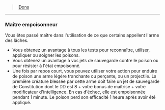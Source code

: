 ﻿---
!Generic
Id: feats_hd.md#maître-empoisonneur
ParentLink: feats_hd.md#dons
Name: Maître empoisonneur
ParentName: Dons
NameLevel: 3
---
> [Dons](hd_feats.md)

---

### Maître empoisonneur

Vous êtes passé maître dans l'utilisation de ce que certains appellent l'arme des lâches.

* Vous obtenez un avantage à tous les tests pour reconnaître, utiliser, appliquer ou soigner les poisons.
* Vous obtenez un avantage à vos jets de sauvegarde contre le poison ou pour résister à l'état empoisonné.
* Une fois par repos court, vous pouvez utiliser votre action pour enduire de poison une arme légère tranchante ou perçante, ou un projectile. La première créature blessée par cette arme doit faire un jet de sauvegarde de Constitution dont le DD est 8 + votre bonus de maîtrise + votre modificateur d'intelligence. En cas d'échec, elle est empoisonnée pendant 1 minute. Le poison perd son efficacité 1 heure après avoir été appliqué.

